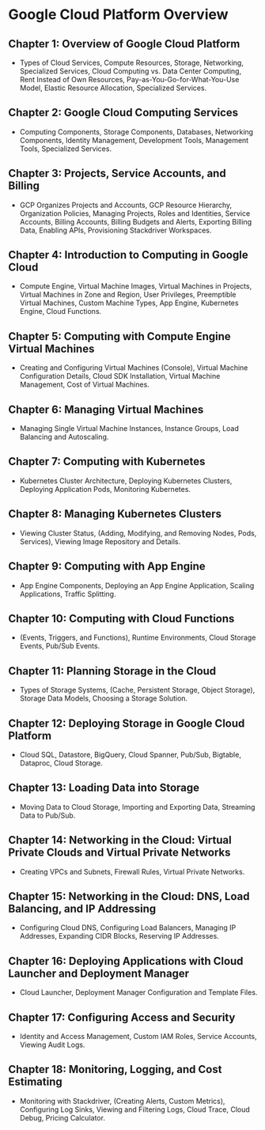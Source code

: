 # Google Cloud Platform Overview

## Chapter 1: Overview of Google Cloud Platform
- Types of Cloud Services, Compute Resources, Storage, Networking, Specialized Services, Cloud Computing vs. Data Center Computing, Rent Instead of Own Resources, Pay-as-You-Go-for-What-You-Use Model, Elastic Resource Allocation, Specialized Services.

## Chapter 2: Google Cloud Computing Services
- Computing Components, Storage Components, Databases, Networking Components, Identity Management, Development Tools, Management Tools, Specialized Services.

## Chapter 3: Projects, Service Accounts, and Billing
- GCP Organizes Projects and Accounts, GCP Resource Hierarchy, Organization Policies, Managing Projects, Roles and Identities, Service Accounts, Billing Accounts, Billing Budgets and Alerts, Exporting Billing Data, Enabling APIs, Provisioning Stackdriver Workspaces.

## Chapter 4: Introduction to Computing in Google Cloud
- Compute Engine, Virtual Machine Images, Virtual Machines in Projects, Virtual Machines in Zone and Region, User Privileges, Preemptible Virtual Machines, Custom Machine Types, App Engine, Kubernetes Engine, Cloud Functions.

## Chapter 5: Computing with Compute Engine Virtual Machines
- Creating and Configuring Virtual Machines (Console), Virtual Machine Configuration Details, Cloud SDK Installation, Virtual Machine Management, Cost of Virtual Machines.

## Chapter 6: Managing Virtual Machines
- Managing Single Virtual Machine Instances, Instance Groups, Load Balancing and Autoscaling.

## Chapter 7: Computing with Kubernetes
- Kubernetes Cluster Architecture, Deploying Kubernetes Clusters, Deploying Application Pods, Monitoring Kubernetes.

## Chapter 8: Managing Kubernetes Clusters
- Viewing Cluster Status, (Adding, Modifying, and Removing Nodes, Pods, Services), Viewing Image Repository and Details.

## Chapter 9: Computing with App Engine
- App Engine Components, Deploying an App Engine Application, Scaling Applications, Traffic Splitting.

## Chapter 10: Computing with Cloud Functions
- (Events, Triggers, and Functions), Runtime Environments, Cloud Storage Events, Pub/Sub Events.

## Chapter 11: Planning Storage in the Cloud
- Types of Storage Systems, (Cache, Persistent Storage, Object Storage), Storage Data Models, Choosing a Storage Solution.

## Chapter 12: Deploying Storage in Google Cloud Platform
- Cloud SQL, Datastore, BigQuery, Cloud Spanner, Pub/Sub, Bigtable, Dataproc, Cloud Storage.

## Chapter 13: Loading Data into Storage
- Moving Data to Cloud Storage, Importing and Exporting Data, Streaming Data to Pub/Sub.

## Chapter 14: Networking in the Cloud: Virtual Private Clouds and Virtual Private Networks
- Creating VPCs and Subnets, Firewall Rules, Virtual Private Networks.

## Chapter 15: Networking in the Cloud: DNS, Load Balancing, and IP Addressing
- Configuring Cloud DNS, Configuring Load Balancers, Managing IP Addresses, Expanding CIDR Blocks, Reserving IP Addresses.

## Chapter 16: Deploying Applications with Cloud Launcher and Deployment Manager
- Cloud Launcher, Deployment Manager Configuration and Template Files.

## Chapter 17: Configuring Access and Security
- Identity and Access Management, Custom IAM Roles, Service Accounts, Viewing Audit Logs.

## Chapter 18: Monitoring, Logging, and Cost Estimating
- Monitoring with Stackdriver, (Creating Alerts, Custom Metrics), Configuring Log Sinks, Viewing and Filtering Logs, Cloud Trace, Cloud Debug, Pricing Calculator.